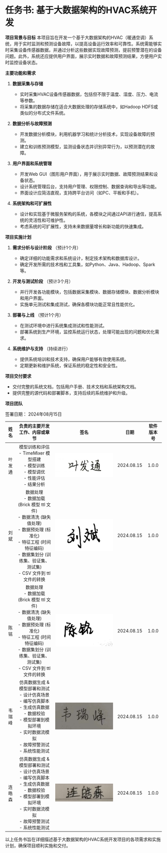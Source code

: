 # 任务书: 基于大数据架构的HVAC系统开发

**项目背景与目标**
本项目旨在开发一个基于大数据架构的HVAC（暖通空调）系统，用于实时监测和预测设备故障，以提高设备运行效率和可靠性。系统需能够实时采集设备传感器数据，并通过分析这些数据实现故障预测，提前预警潜在的设备问题。此外，系统还应提供用户界面，展示实时数据和故障预测结果，方便用户实时监控设备状态。

**主要功能和需求**

1. **数据采集与存储**
   - 实时采集HVAC设备传感器数据，包括但不限于温度、湿度、压力、电流等参数。
   - 将采集的数据存储在适合大数据处理的存储系统中，如Hadoop HDFS或类似的分布式文件系统。

2. **数据分析与故障预测**
   - 开发数据分析模块，利用机器学习和统计分析技术，实现设备故障的预测。
   - 建立和训练预测模型，监测设备状态并识别异常行为，以预测潜在的故障。

3. **用户界面和系统管理**
   - 开发Web GUI（图形用户界面），用于展示实时数据、故障预测结果和设备状态。
   - 设计系统管理后台，支持用户管理、权限控制、数据查询和导出等功能。
   - 界面设计应简洁直观，支持跨平台访问（如PC、平板和手机）。

4. **系统架构和可扩展性**
   - 设计和实现基于微服务架构的系统，各模块之间通过API进行通信，提高系统的灵活性和可维护性。
   - 考虑系统的可扩展性，支持未来数据量增长和新功能的快速集成。

**项目实施计划**

1. **需求分析与设计阶段** （预计1个月）
   - 确定详细的功能需求和系统设计，制定技术架构和数据库设计。
   - 确定开发所需的技术栈和工具集，如Python、Java、Hadoop、Spark等。

2. **开发与测试阶段** （预计3个月）
   - 并行开发各功能模块，包括数据采集模块、数据存储模块、数据分析模块和用户界面。
   - 实施单元测试和集成测试，确保各模块功能正常且性能优化。

3. **部署与上线** （预计1个月）
   - 在测试环境中进行系统集成测试和性能测试。
   - 部署系统到生产环境，监控系统运行状态，处理可能出现的问题和优化需求。

4. **系统维护与支持** （持续进行）
   - 提供系统培训和技术支持，确保用户能够有效使用系统。
   - 定期更新和维护系统，保证系统的稳定性和安全性。

**项目交付要求**

- 交付完整的系统文档，包括用户手册、技术文档和系统架构文档。
- 提供完整的源代码和部署脚本，支持后续的系统维护和升级。

**项目团队**

签署日期： 2024年08月15日

|  姓名  |                负责的主要开发工作、内容或章节                |                     签名                      |    日期    | 软件版本号 |
| :----: | :----------------------------------------------------------: | :-------------------------------------------: | :--------: | :--------: |
| 叶发通 | 模型训练和评估<br/>- TimeMixer 模型搭建<br/>- 模型训练<br/>- 模型调优<br/>- 性能评估<br/>- 结果分析 | ![ee08491af7f97015184a7190cdab468](./yft.jpg) | 2024.08.15 |   1.0.0    |
|  刘斌  | 数据处理<br/>- 数据加载 (Brick 模型 ttl 文件)<br/>- 数据清洗 (缺失值处理)<br/>- 数据预处理 (标准化)<br/>- 特征工程 (时间特征编码)<br/>- 数据集划分 (训练集、验证集、测试集)<br/>- CSV 文件到 ttl 文件的转换 |     ![image-20240815221710370](./lb.png)      | 2024.08.15 |   1.0.0    |
|  陈铭  | 数据处理<br/>- 数据加载 (Brick 模型 ttl 文件)<br/>- 数据清洗 (缺失值处理)<br/>- 数据预处理 (标准化)<br/>- 特征工程 (时间特征编码)<br/>- 数据集划分 (训练集、验证集、测试集)<br/>- CSV 文件到 ttl 文件的转换 |     ![image-20240815221459968](./cm.png)      | 2024.08.15 |   1.0.0    |
| 韦瑞峰 | 仿真数据生成 & 模型部署和测试<br/>- 设计仿真场景<br/>- 编写仿真脚本<br/>- 生成仿真数据<br/>- 数据校验<br/>- 模型部署到模拟环境<br/>- 实时数据流模拟<br/>- 故障预警测试<br/>- 系统性能测试 | ![e7dfcd234e129133f05985171b9bc0d](./wrf.jpg) | 2024.08.15 |   1.0.0    |
| 连皓森 | 仿真数据生成 & 模型部署和测试<br/>- 设计仿真场景<br/>- 编写仿真脚本<br/>- 生成仿真数据<br/>- 数据校验<br/>- 模型部署到模拟环境<br/>- 实时数据流模拟<br/>- 故障预警测试<br/>- 系统性能测试 | ![3f917c9123988adf7acc421bb4f6130](./lhs.jpg) | 2024.08.15 |   1.0.0    |

以上任务书旨在详细描述基于大数据架构的HVAC系统开发项目的各项需求和实施计划，确保项目顺利实施和交付。
